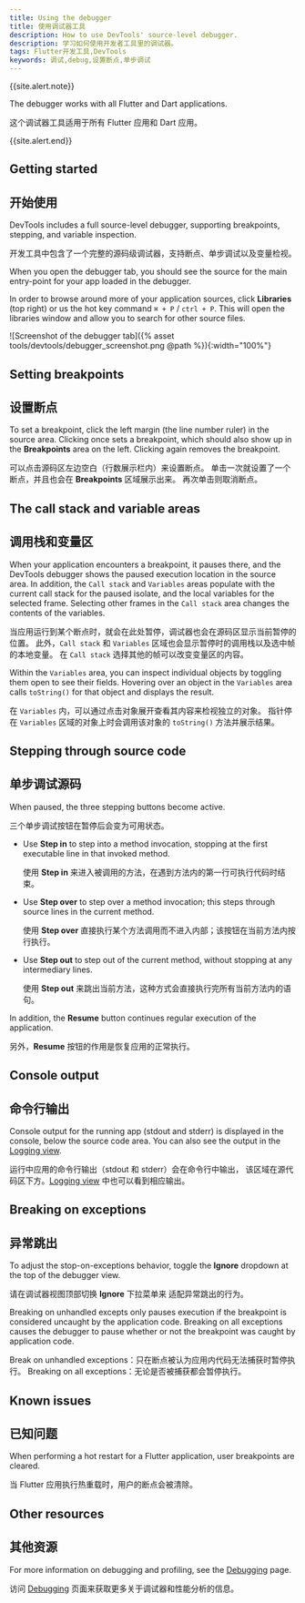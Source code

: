 ```yaml
---
title: Using the debugger
title: 使用调试器工具
description: How to use DevTools' source-level debugger.
description: 学习如何使用开发者工具里的调试器。
tags: Flutter开发工具,DevTools
keywords: 调试,debug,设置断点,单步调试
---
```


{{site.alert.note}}

  The debugger works with all Flutter and Dart applications.
  
  这个调试器工具适用于所有 Flutter 应用和 Dart 应用。
  
{{site.alert.end}}

## Getting started

## 开始使用

DevTools includes a full source-level debugger, supporting
breakpoints, stepping, and variable inspection.

开发工具中包含了一个完整的源码级调试器，支持断点、单步调试以及变量检视。

When you open the debugger tab, you should see the source for the main
entry-point for your app loaded in the debugger.

In order to browse around more of your application sources, click **Libraries**
(top right) or us the hot key command `⌘ + P` / `ctrl + P`. This will open the
libraries window and allow you to search for other source files.

![Screenshot of the debugger tab]({% asset tools/devtools/debugger_screenshot.png @path %}){:width="100%"}

## Setting breakpoints

## 设置断点

To set a breakpoint, click the left margin (the line number ruler)
in the source area. Clicking once sets a breakpoint, which should
also show up in the **Breakpoints** area on the left. Clicking
again removes the breakpoint.

可以点击源码区左边空白（行数展示栏内）来设置断点。
单击一次就设置了一个断点，并且也会在 **Breakpoints** 区域展示出来。
再次单击则取消断点。

## The call stack and variable areas

## 调用栈和变量区

When your application encounters a breakpoint, it pauses there,
and the DevTools debugger shows the paused execution location
in the source area. In addition, the `Call stack` and `Variables`
areas populate with the current call stack for the paused isolate,
and the local variables for the selected frame. Selecting other
frames in the `Call stack` area changes the contents of the variables.

当应用运行到某个断点时，就会在此处暂停，调试器也会在源码区显示当前暂停的位置。
此外，`Call stack` 和 `Variables` 区域也会显示暂停时的调用栈以及选中帧的本地变量。
在 `Call stack` 选择其他的帧可以改变变量区的内容。

Within the `Variables` area, you can inspect individual objects by
toggling them open to see their fields. Hovering over an object
in the `Variables` area calls `toString()` for that object and
displays the result.

在 `Variables` 内，可以通过点击对象展开查看其内容来检视独立的对象。
指针停在 `Variables` 区域的对象上时会调用该对象的 `toString()` 方法并展示结果。

## Stepping through source code

## 单步调试源码

When paused, the three stepping buttons become active.

三个单步调试按钮在暂停后会变为可用状态。

* Use **Step in** to step into a method invocation, stopping at
  the first executable line in that invoked method.
  
  使用 **Step in** 来进入被调用的方法，在遇到方法内的第一行可执行代码时结束。

* Use **Step over** to step over a method invocation;
  this steps through source lines in the current method.
  
  使用 **Step over** 直接执行某个方法调用而不进入内部；该按钮在当前方法内按行执行。
  
* Use **Step out** to step out of the current method,
  without stopping at any intermediary lines.
  
  使用 **Step out** 来跳出当前方法，这种方式会直接执行完所有当前方法内的语句。

In addition, the **Resume** button continues regular
execution of the application.

另外，**Resume** 按钮的作用是恢复应用的正常执行。

## Console output

## 命令行输出

Console output for the running app (stdout and stderr) is 
displayed in the console, below the source code area.
You can also see the output in the [Logging view][].

运行中应用的命令行输出（stdout 和 stderr）会在命令行中输出，
该区域在源代码区下方。[Logging view][] 中也可以看到相应输出。

## Breaking on exceptions

## 异常跳出

To adjust the stop-on-exceptions behavior, toggle the
**Ignore** dropdown at the top of the debugger view.

请在调试器视图顶部切换 **Ignore** 下拉菜单来
适配异常跳出的行为。

Breaking on unhandled excepts only pauses execution if the
breakpoint is considered uncaught by the application code.
Breaking on all exceptions causes the debugger to pause
whether or not the breakpoint was caught by application code.

Break on unhandled exceptions：只在断点被认为应用内代码无法捕获时暂停执行。
Breaking on all exceptions：无论是否被捕获都会暂停执行。

## Known issues

## 已知问题

When performing a hot restart for a Flutter application,
user breakpoints are cleared.

当 Flutter 应用执行热重载时，用户的断点会被清除。

## Other resources

## 其他资源

For more information on debugging and profiling, see the
[Debugging][] page.

访问 [Debugging][] 页面来获取更多关于调试器和性能分析的信息。

[Debugging]: /docs/testing/debugging
[Logging view]: /docs/development/tools/devtools/logging
